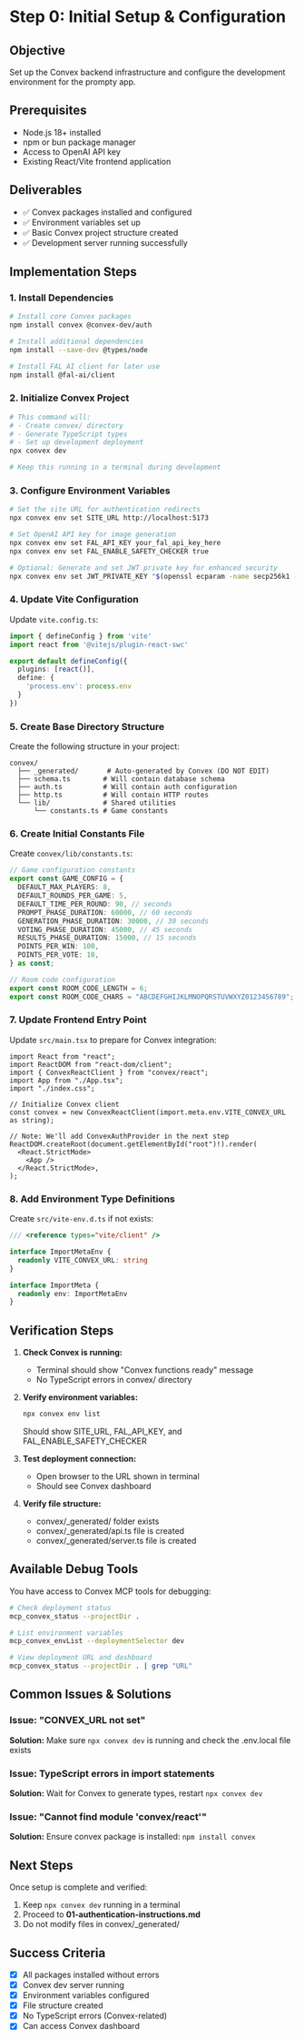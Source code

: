 # Step 0: Initial Setup & Configuration

## Objective
Set up the Convex backend infrastructure and configure the development environment for the prompty app.

## Prerequisites
- Node.js 18+ installed
- npm or bun package manager
- Access to OpenAI API key
- Existing React/Vite frontend application

## Deliverables
- ✅ Convex packages installed and configured
- ✅ Environment variables set up
- ✅ Basic Convex project structure created
- ✅ Development server running successfully

## Implementation Steps

### 1. Install Dependencies

```bash
# Install core Convex packages
npm install convex @convex-dev/auth

# Install additional dependencies  
npm install --save-dev @types/node

# Install FAL AI client for later use
npm install @fal-ai/client
```

### 2. Initialize Convex Project

```bash
# This command will:
# - Create convex/ directory
# - Generate TypeScript types
# - Set up development deployment
npx convex dev

# Keep this running in a terminal during development
```

### 3. Configure Environment Variables

```bash
# Set the site URL for authentication redirects
npx convex env set SITE_URL http://localhost:5173

# Set OpenAI API key for image generation
npx convex env set FAL_API_KEY your_fal_api_key_here
npx convex env set FAL_ENABLE_SAFETY_CHECKER true

# Optional: Generate and set JWT private key for enhanced security
npx convex env set JWT_PRIVATE_KEY "$(openssl ecparam -name secp256k1 -genkey -noout | openssl ec -outform DER | tail -c +8 | head -c 32 | xxd -p -c 32)"
```

### 4. Update Vite Configuration

Update `vite.config.ts`:

```typescript
import { defineConfig } from 'vite'
import react from '@vitejs/plugin-react-swc'

export default defineConfig({
  plugins: [react()],
  define: {
    'process.env': process.env
  }
})
```

### 5. Create Base Directory Structure

Create the following structure in your project:

```
convex/
  ├── _generated/       # Auto-generated by Convex (DO NOT EDIT)
  ├── schema.ts        # Will contain database schema
  ├── auth.ts          # Will contain auth configuration  
  ├── http.ts          # Will contain HTTP routes
  └── lib/             # Shared utilities
      └── constants.ts # Game constants
```

### 6. Create Initial Constants File

Create `convex/lib/constants.ts`:

```typescript
// Game configuration constants
export const GAME_CONFIG = {
  DEFAULT_MAX_PLAYERS: 8,
  DEFAULT_ROUNDS_PER_GAME: 5,
  DEFAULT_TIME_PER_ROUND: 90, // seconds
  PROMPT_PHASE_DURATION: 60000, // 60 seconds
  GENERATION_PHASE_DURATION: 30000, // 30 seconds  
  VOTING_PHASE_DURATION: 45000, // 45 seconds
  RESULTS_PHASE_DURATION: 15000, // 15 seconds
  POINTS_PER_WIN: 100,
  POINTS_PER_VOTE: 10,
} as const;

// Room code configuration
export const ROOM_CODE_LENGTH = 6;
export const ROOM_CODE_CHARS = "ABCDEFGHIJKLMNOPQRSTUVWXYZ0123456789";
```

### 7. Update Frontend Entry Point

Update `src/main.tsx` to prepare for Convex integration:

```tsx
import React from "react";
import ReactDOM from "react-dom/client";
import { ConvexReactClient } from "convex/react";
import App from "./App.tsx";
import "./index.css";

// Initialize Convex client
const convex = new ConvexReactClient(import.meta.env.VITE_CONVEX_URL as string);

// Note: We'll add ConvexAuthProvider in the next step
ReactDOM.createRoot(document.getElementById("root")!).render(
  <React.StrictMode>
    <App />
  </React.StrictMode>,
);
```

### 8. Add Environment Type Definitions

Create `src/vite-env.d.ts` if not exists:

```typescript
/// <reference types="vite/client" />

interface ImportMetaEnv {
  readonly VITE_CONVEX_URL: string
}

interface ImportMeta {
  readonly env: ImportMetaEnv
}
```

## Verification Steps

1. **Check Convex is running:**
   - Terminal should show "Convex functions ready" message
   - No TypeScript errors in convex/ directory

2. **Verify environment variables:**
   ```bash
   npx convex env list
   ```
   Should show SITE_URL, FAL_API_KEY, and FAL_ENABLE_SAFETY_CHECKER

3. **Test deployment connection:**
   - Open browser to the URL shown in terminal
   - Should see Convex dashboard

4. **Verify file structure:**
   - convex/_generated/ folder exists
   - convex/_generated/api.ts file is created
   - convex/_generated/server.ts file is created

## Available Debug Tools

You have access to Convex MCP tools for debugging:

```bash
# Check deployment status
mcp_convex_status --projectDir .

# List environment variables
mcp_convex_envList --deploymentSelector dev

# View deployment URL and dashboard
mcp_convex_status --projectDir . | grep "URL"
```

## Common Issues & Solutions

### Issue: "CONVEX_URL not set"
**Solution:** Make sure `npx convex dev` is running and check the .env.local file exists

### Issue: TypeScript errors in import statements  
**Solution:** Wait for Convex to generate types, restart `npx convex dev`

### Issue: "Cannot find module 'convex/react'"
**Solution:** Ensure convex package is installed: `npm install convex`

## Next Steps
Once setup is complete and verified:
1. Keep `npx convex dev` running in a terminal
2. Proceed to **01-authentication-instructions.md**
3. Do not modify files in convex/_generated/

## Success Criteria
- [x] All packages installed without errors
- [x] Convex dev server running
- [x] Environment variables configured
- [x] File structure created
- [x] No TypeScript errors (Convex-related)
- [x] Can access Convex dashboard
